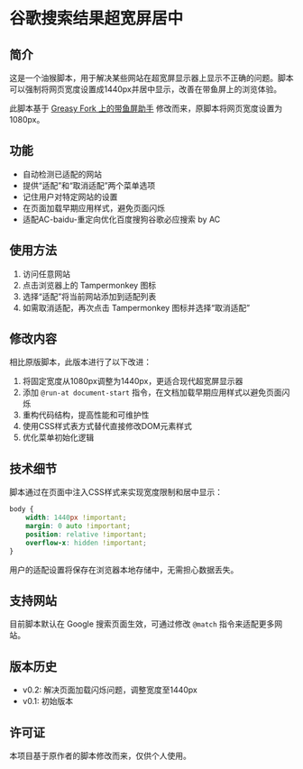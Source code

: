 # 谷歌搜索结果超宽屏居中

## 简介

这是一个油猴脚本，用于解决某些网站在超宽屏显示器上显示不正确的问题。脚本可以强制将网页宽度设置成1440px并居中显示，改善在带鱼屏上的浏览体验。

此脚本基于 [Greasy Fork 上的带鱼屏助手](https://greasyfork.org/en/scripts/395826-%E5%B8%A6%E9%B1%BC%E5%B1%8F%E5%8A%A9%E6%89%8B) 修改而来，原脚本将网页宽度设置为1080px。

## 功能

- 自动检测已适配的网站
- 提供“适配”和“取消适配”两个菜单选项
- 记住用户对特定网站的设置
- 在页面加载早期应用样式，避免页面闪烁
- 适配AC-baidu-重定向优化百度搜狗谷歌必应搜索 by AC


## 使用方法

1. 访问任意网站
2. 点击浏览器上的 Tampermonkey 图标
3. 选择“适配”将当前网站添加到适配列表
4. 如需取消适配，再次点击 Tampermonkey 图标并选择“取消适配”

## 修改内容

相比原版脚本，此版本进行了以下改进：

1. 将固定宽度从1080px调整为1440px，更适合现代超宽屏显示器
2. 添加 `@run-at document-start` 指令，在文档加载早期应用样式以避免页面闪烁
3. 重构代码结构，提高性能和可维护性
4. 使用CSS样式表方式替代直接修改DOM元素样式
5. 优化菜单初始化逻辑

## 技术细节

脚本通过在页面中注入CSS样式来实现宽度限制和居中显示：

```css
body {
    width: 1440px !important;
    margin: 0 auto !important;
    position: relative !important;
    overflow-x: hidden !important;
}
```

用户的适配设置将保存在浏览器本地存储中，无需担心数据丢失。

## 支持网站

目前脚本默认在 Google 搜索页面生效，可通过修改 `@match` 指令来适配更多网站。

## 版本历史

- v0.2: 解决页面加载闪烁问题，调整宽度至1440px
- v0.1: 初始版本

## 许可证

本项目基于原作者的脚本修改而来，仅供个人使用。
